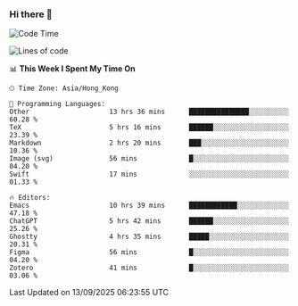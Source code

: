 ### Hi there 👋

<!--
**nicehiro/nicehiro** is a ✨ _special_ ✨ repository because its `README.md` (this file) appears on your GitHub profile.

Here are some ideas to get you started:

- 🔭 I’m currently working on ...
- 🌱 I’m currently learning ...
- 👯 I’m looking to collaborate on ...
- 🤔 I’m looking for help with ...
- 💬 Ask me about ...
- 📫 How to reach me: ...
- 😄 Pronouns: ...
- ⚡ Fun fact: ...
-->

<!--START_SECTION:waka-->
![Code Time](http://img.shields.io/badge/Code%20Time-1%2C010%20hrs%2026%20mins-blue)

![Lines of code](https://img.shields.io/badge/From%20Hello%20World%20I%27ve%20Written-1.9%20million%20lines%20of%20code-blue)

📊 **This Week I Spent My Time On** 

```text
🕑︎ Time Zone: Asia/Hong_Kong

💬 Programming Languages: 
Other                    13 hrs 36 mins      ███████████████░░░░░░░░░░   60.28 % 
TeX                      5 hrs 16 mins       ██████░░░░░░░░░░░░░░░░░░░   23.39 % 
Markdown                 2 hrs 20 mins       ███░░░░░░░░░░░░░░░░░░░░░░   10.36 % 
Image (svg)              56 mins             █░░░░░░░░░░░░░░░░░░░░░░░░   04.20 % 
Swift                    17 mins             ░░░░░░░░░░░░░░░░░░░░░░░░░   01.33 % 

🔥 Editors: 
Emacs                    10 hrs 39 mins      ████████████░░░░░░░░░░░░░   47.18 % 
ChatGPT                  5 hrs 42 mins       ██████░░░░░░░░░░░░░░░░░░░   25.26 % 
Ghostty                  4 hrs 35 mins       █████░░░░░░░░░░░░░░░░░░░░   20.31 % 
Figma                    56 mins             █░░░░░░░░░░░░░░░░░░░░░░░░   04.20 % 
Zotero                   41 mins             █░░░░░░░░░░░░░░░░░░░░░░░░   03.06 % 
```


 Last Updated on 13/09/2025 06:23:55 UTC
<!--END_SECTION:waka-->
